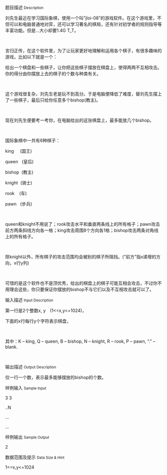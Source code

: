 <div class="panel panel-default">
<div class="area-title">
<span>
题目描述
<small>Description</small>
</span></div>
<div class="panel-body">

<p>刘先生最近在学习国际象棋，使用一个叫”jloi-08”的游戏软件。在这个游戏里，不但可以和电脑普通地对弈，还可以学习著名的棋局，还有针对初学者的规则指导等丰富功能。但是…大小却要1.4G T_T。</p>
<p> </p>
<p>言归正传，在这个软件里，为了让玩家更好地理解和运用各个棋子，有很多趣味的游戏，比如以下就是一个：</p>
<p>给出一个棋盘和一些棋子，让你把这些棋子摆放在棋盘上，使得两两不互相攻击。你的得分由你摆放上去的棋子的个数与种类有关。</p>
<p> </p>
<p>这个游戏很复杂，刘先生老是玩不到高分。于是电脑便降低了难度，替刘先生摆上了一些棋子，最后只给你任意多个bishop(教主)。</p>
<p> </p>
<p>现在刘先生便要考一考你，在电脑给出的这张棋盘上，最多能放几个bishop。</p>
<p> </p>
<p>国际象棋中一共有6种棋子：</p>
<p>king     (国王)</p>
<p>queen   (皇后)</p>
<p>bishop  (教主)</p>
<p>knight  (骑士)</p>
<p>rook    (车)</p>
<p>pawn   (步兵)</p>
<p> </p>
<p>queen和knight不用说了；rook攻击水平和垂直两条线上的所有格子；pawn攻击前方两条斜线方向各一格；king攻击周围8个方向各1格；bishop攻击两条对角线上的所有格子。</p>
<p> </p>
<p>除knight以外，所有棋子的攻击范围均会被别的棋子所阻挡。(“前方”指x递增的方向，x行y列)</p>
<p> </p>
<p>可惜的是这个软件也不是顶优秀，给出的棋盘上的棋子可能互相会攻击，不过你不用理会这些，你只要保证你摆放的bishop不与它们以及不互相攻击就可以了。</p>

</div>
</div>

<div class="panel panel-default">
<div class="area-title">
<span>
输入描述
<small>Input Description</small>
</span></div>
<div class="panel-body">
<p>第一行是2个整数x, y　(1&lt;=x,y&lt;=1024)，</p>
<p>下面的x行每行y个字符表示棋盘，</p>
<p> </p>
<p>其中：K – king, Q – queen, B – bishop, N – knight, R – rook, P – pawn, “.” – blank.</p>
<p> </p>

</div>
</div>
<div  class="panel panel-default">
<div class="area-title">
<span>
输出描述
<small>Output Description</small>
</span></div>
<div class="panel-body">

<p>仅一行一个数，表示最多能够摆放的bishop的个数。</p>

</div>
</div>


<div class="panel panel-default">
<div class="area-title">
<span>
样例输入
<small>Sample Input</small>
</span></div>
<div class="panel-body">
<p>3 3</p>
<p>..N</p>
<p>...</p>
<p>...</p>

</div>
</div>

<div class="panel panel-default">
<div class="area-title">
<span>
样例输出
<small>Sample Output</small>
</span></div>
<div class="panel-body">
<p>2</p>

</div>
</div>

<div class="panel panel-default">
<div class="area-title">
<span>
数据范围及提示
<small>Data Size & Hint</small>
</span></div>
<div class="panel-body">
<p>1&lt;=x,y&lt;=1024</p>
</div>
</div>